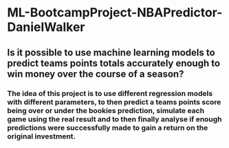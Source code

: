 # ML-BootcampProject-NBAPredictor-DanielWalker
## Is it possible to use machine learning models to predict teams points totals accurately enough to win money over the course of a season?
### The idea of this project is to use different regression models with different parameters, to then predict a teams points score being over or under the bookies prediction, simulate each game using the real result and to then finally analyse if enough predictions were successfully made to gain a return on the original investment.

